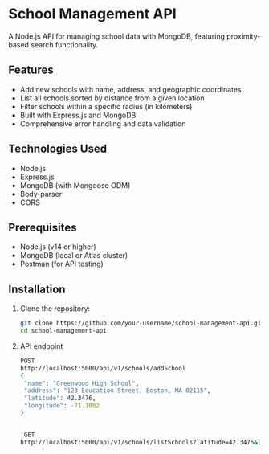 # School Management API

A Node.js API for managing school data with MongoDB, featuring proximity-based search functionality.

## Features

- Add new schools with name, address, and geographic coordinates
- List all schools sorted by distance from a given location
- Filter schools within a specific radius (in kilometers)
- Built with Express.js and MongoDB
- Comprehensive error handling and data validation

## Technologies Used

- Node.js
- Express.js
- MongoDB (with Mongoose ODM)
- Body-parser
- CORS

## Prerequisites

- Node.js (v14 or higher)
- MongoDB (local or Atlas cluster)
- Postman (for API testing)

## Installation

1. Clone the repository:
   ```bash
   git clone https://github.com/your-username/school-management-api.git
   cd school-management-api

2. API endpoint
   ```bash      
   POST
   http://localhost:5000/api/v1/schools/addSchool
   {
    "name": "Greenwood High School",
    "address": "123 Education Street, Boston, MA 02115",
    "latitude": 42.3476,
    "longitude": -71.1002
   }


    GET
   http://localhost:5000/api/v1/schools/listSchools?latitude=42.3476&longitude=-71.1002
